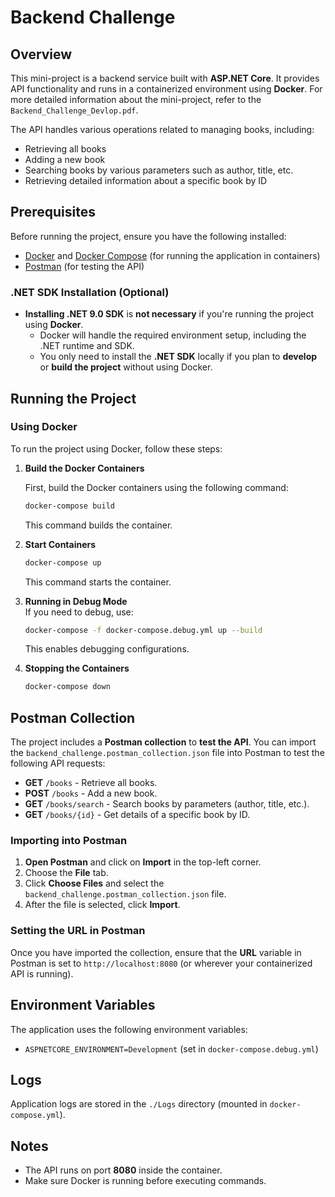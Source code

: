 # Backend Challenge

## Overview

This mini-project is a backend service built with **ASP.NET Core**. It provides API functionality and runs in a containerized environment using **Docker**. For more detailed information about the mini-project, refer to the `Backend_Challenge_Devlop.pdf`.

The API handles various operations related to managing books, including:

- Retrieving all books
- Adding a new book
- Searching books by various parameters such as author, title, etc.
- Retrieving detailed information about a specific book by ID

## Prerequisites

Before running the project, ensure you have the following installed:

- [Docker](https://www.docker.com/get-started) and [Docker Compose](https://docs.docker.com/compose/) (for running the application in containers)
- [Postman](https://www.postman.com/) (for testing the API)

### .NET SDK Installation (Optional)

- **Installing .NET 9.0 SDK** is **not necessary** if you're running the project using **Docker**.
  - Docker will handle the required environment setup, including the .NET runtime and SDK.
  - You only need to install the **.NET SDK** locally if you plan to **develop** or **build the project** without using Docker.
## Running the Project

### Using Docker

To run the project using Docker, follow these steps:

1. **Build the Docker Containers**

   First, build the Docker containers using the following command:

   ```sh
   docker-compose build
   ```

   This command builds the container.

2. **Start Containers**

   ```sh
   docker-compose up
   ```

   This command starts the container.

3. **Running in Debug Mode**\
   If you need to debug, use:

   ```sh
   docker-compose -f docker-compose.debug.yml up --build
   ```

   This enables debugging configurations.

4. **Stopping the Containers**

   ```sh
   docker-compose down
   ```

## Postman Collection

The project includes a **Postman collection** to **test the API**. You can import the `backend_challenge.postman_collection.json` file into Postman to test the following API requests:

- **GET** `/books` - Retrieve all books.
- **POST** `/books` - Add a new book.
- **GET** `/books/search` - Search books by parameters (author, title, etc.).
- **GET** `/books/{id}` - Get details of a specific book by ID.

### Importing into Postman

1. **Open Postman** and click on **Import** in the top-left corner.
2. Choose the **File** tab.
3. Click **Choose Files** and select the `backend_challenge.postman_collection.json` file.
4. After the file is selected, click **Import**.

### Setting the URL in Postman

Once you have imported the collection, ensure that the **URL** variable in Postman is set to `http://localhost:8080` (or wherever your containerized API is running).


## Environment Variables

The application uses the following environment variables:

- `ASPNETCORE_ENVIRONMENT=Development` (set in `docker-compose.debug.yml`)

## Logs

Application logs are stored in the `./Logs` directory (mounted in `docker-compose.yml`).

## Notes

- The API runs on port **8080** inside the container.
- Make sure Docker is running before executing commands.

